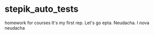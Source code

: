 # stepik_auto_tests
homework for courses
It's my first rep. Let's go epta. Neudacha. I nova neudacha
